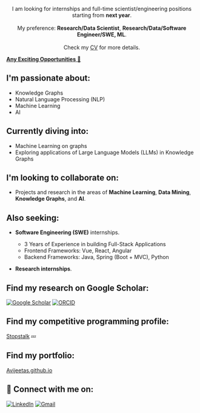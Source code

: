 <p align="center">
  I am looking for internships and full-time scientist/engineering positions starting from <strong>next year</strong>.  <br><br>
  My preference: <strong>Research/Data Scientist</strong>, <strong>Research/Data/Software Engineer/SWE, ML</strong>.  <br><br>
  Check my <a href="https://drive.google.com/file/d/15N3dyz8PxoEui1aOgwEE9m63aZiQMHis/view?usp=sharing">CV</a> for more details.
</p>

[**Any Exciting Opportunities** 📩](mailto:avijeetshil110@gmail.com)
## I'm passionate about:
- Knowledge Graphs
- Natural Language Processing (NLP)
- Machine Learning
- AI

## Currently diving into:
- Machine Learning on graphs
- Exploring applications of Large Language Models (LLMs) in Knowledge Graphs

## I'm looking to collaborate on:
- Projects and research in the areas of **Machine Learning**, **Data Mining**, **Knowledge Graphs**, and **AI**.

## Also seeking:
- **Software Engineering (SWE)** internships.  
  - 3 Years of Experience in building Full-Stack Applications  
  - Frontend Frameworks: Vue, React, Angular  
  - Backend Frameworks: Java, Spring (Boot + MVC), Python
  
- **Research internships**.

## Find my research on Google Scholar:  
  
[![Google Scholar](https://img.shields.io/badge/Google_Scholar-D14836?style=flat&logo=googlescholar&logoColor=white)](https://scholar.google.com.au/citations?hl=en&pli=1&user=NuIbgCAAAAAJ) [![ORCID](https://img.shields.io/badge/ORCID-A6CE39?style=flat&logo=orcid&logoColor=white)](https://orcid.org/0009-0004-4651-3319)

## Find my competitive programming profile:
[Stopstalk](https://www.stopstalk.com/user/profile/avij33t) 💤

## Find my portfolio:
[Avijeetas.github.io](https://avijeetas.github.io/)

## 💼 Connect with me on:  
[![LinkedIn](https://img.shields.io/badge/LinkedIn-0A66C2?style=flat&logo=linkedin&logoColor=white)](https://www.linkedin.com/in/avijeetshil) [![Gmail](https://img.shields.io/badge/Email-D14836?style=flat&logo=gmail&logoColor=white)](mailto:avijeetshil110@gmail.com)



